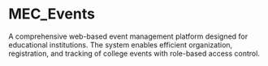 # MEC_Events
A comprehensive web-based event management platform designed for educational institutions. The system enables efficient organization, registration, and tracking of college events with role-based access control.
